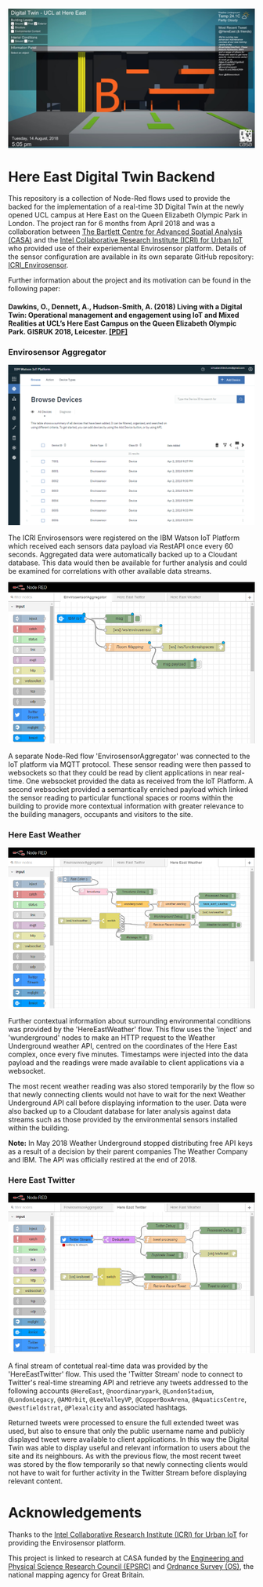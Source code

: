 ![Here East Digital Twin](images/Here_East_Digital_Twin.jpg)

Here East Digital Twin Backend
==========================

This repository is a collection of Node-Red flows used to provide the backed for the implementation of a real-time 3D Digital Twin at the newly opened UCL campus at Here East on the Queen Elizabeth Olympic Park in London. The project ran for 6 months from April 2018 and was a collaboration between [The Bartlett Centre for Advanced Spatial Analysis (CASA)](https://www.ucl.ac.uk/bartlett/casa/) and the [Intel Collaborative Research Institute (ICRI) for Urban IoT](http://cities.io/) who provided use of their experiemental Envirosensor platform. Details of the sensor configuration are available in its own separate GitHub repository: [ICRI_Envirosensor](https://github.com/virtualarchitectures/ICRI_Envirosensor).

Further information about the project and its motivation can be found in the following paper:

#### Dawkins, O., Dennett, A., Hudson-Smith, A. (2018) Living with a Digital Twin: Operational management and engagement using IoT and Mixed Realities at UCL’s Here East Campus on the Queen Elizabeth Olympic Park. GISRUK 2018, Leicester. [[PDF]](https://www.researchgate.net/profile/Oliver_Dawkins/publication/324702983_Living_with_a_Digital_Twin_Operational_management_and_engagement_using_IoT_and_Mixed_Realities_at_UCL%27s_Here_East_Campus_on_the_Queen_Elizabeth_Olympic_Park/links/5adddd11a6fdcc29358ba112/Living-with-a-Digital-Twin-Operational-management-and-engagement-using-IoT-and-Mixed-Realities-at-UCLs-Here-East-Campus-on-the-Queen-Elizabeth-Olympic-Park.pdf)

### Envirosensor Aggregator

![IBM Watson IoT Platform](images/IBM_Watson_IoT_Platform.PNG)

The ICRI Envirosensors were registered on the IBM Watson IoT Platform which received each sensors data payload via RestAPI once every 60 seconds. Aggregated data were automatically backed up to a Cloudant database. This data would then be available for further analysis and could be examined for correlations with other available data streams. 

![Envirosensor Aggregator](images/EnvirosensorAggregator.PNG)

A separate Node-Red flow 'EnvirosensorAggregator' was connected to the IoT platform via MQTT protocol. These sensor reading were then passed to websockets so that they could be read by client applications in near real-time. One websocket provided the data as received from the IoT Platform. A second websocket provided a semantically enriched payload which linked the sensor reading to particular functional spaces or rooms within the building to provide more contextual information with greater relevance to the building managers, occupants and visitors to the site.

### Here East Weather

![Here East Weather](images/HereEastWeather.PNG)

Further contextual information about surrounding environmental conditions was provided by the 'HereEastWeather' flow. This flow uses the 'inject' and 'wunderground' nodes to make an HTTP request to the Weather Underground weather API, centred on the coordinates of the Here East complex, once every five minutes. Timestamps were injected into the data payload and the readings were made available to client applications via a websocket. 

The most recent weather reading was also stored temporarily by the flow so that newly connecting clients would not have to wait for the next Weather Underground API call before displaying information to the user. Data were also backed up to a Cloudant database for later analysis against data streams such as those provided by the environmental sensors installed within the building.

**Note:** In May 2018 Weather Underground stopped distributing free API keys as a result of a decision by their parent companies The Weather Company and IBM. The API was officially restired at the end of 2018.

### Here East Twitter

![Here East Twitter](images/HereEastTwitter.PNG)

A final stream of contetual real-time data was provided by the 'HereEastTwitter' flow. This used the 'Twitter Stream' node to connect to Twitter's real-time streaming API and retrieve any tweets addressed to the following accounts `@HereEast`, `@noordinarypark`, `@LondonStadium`, `@LondonLegacy`, `@AMOrbit`, `@LeeValleyVP`, `@CopperBoxArena`, `@AquaticsCentre`, `@westfieldstrat`, `@Plexalcity` and associated hashtags. 

Returned tweets were processed to ensure the full extended tweet was used, but also to ensure that only the public username name and publicly displayed tweet were available to client applications. In this way the Digital Twin was able to display useful and relevant information to users about the site and its neighbours. As with the previous flow, the most recent tweet was stored by the flow temporarily so that newly connecting clients would not have to wait for further activity in the Twitter Stream before displaying relevant content.

# Acknowledgements
Thanks to the [Intel Collaborative Research Institute (ICRI) for Urban IoT](http://cities.io/) for providing the Envirosensor platform.

This project is linked to research at CASA funded by the [Engineering and Physical Science Research Council (EPSRC)](https://epsrc.ukri.org/) and [Ordnance Survey (OS)](https://www.ordnancesurvey.co.uk/), the national mapping agency for Great Britain. 
